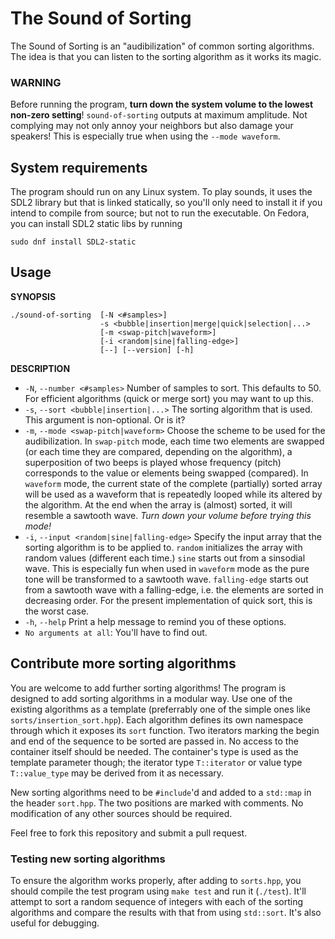 # The Sound of Sorting

The Sound of Sorting is an "audibilization" of common sorting algorithms. The
idea is that you can listen to the sorting algorithm as it works its magic.

### WARNING

Before running the program, **turn down the system volume to the lowest
non-zero setting**! `sound-of-sorting` outputs at maximum amplitude. Not
complying may not only annoy your neighbors but also damage your speakers!
This is especially true when using the `--mode waveform`.

## System requirements

The program should run on any Linux system. To play sounds, it uses the SDL2
library but that is linked statically, so you'll only need to install it if you
intend to compile from source; but not to run the executable. On Fedora, you
can install SDL2 static libs by running

    sudo dnf install SDL2-static
    
## Usage

**SYNOPSIS**

    ./sound-of-sorting  [-N <#samples>]
                        -s <bubble|insertion|merge|quick|selection|...>
                        [-m <swap-pitch|waveform>]
                        [-i <random|sine|falling-edge>]
                        [--] [--version] [-h]

**DESCRIPTION**

 * `-N`, `--number <#samples>` Number of samples to sort. This
   defaults to 50. For efficient algorithms (quick or merge sort) you may want
   to up this.
 * `-s`, `--sort <bubble|insertion|...>` The sorting algorithm that is used.
   This argument is non-optional. Or is it?
 * `-m`, `--mode <swap-pitch|waveform>` Choose the scheme to be used for the
   audibilization. In `swap-pitch` mode, each time two elements are swapped
   (or each time they are compared, depending on the algorithm), a superposition
   of two beeps is played whose frequency (pitch) corresponds to the value or
   elements being swapped (compared). In `waveform` mode, the current state of
   the complete (partially) sorted array will be used as a waveform that is
   repeatedly looped while its altered by the algorithm. At the end when the
   array is (almost) sorted, it will resemble a sawtooth wave. _Turn down your
   volume before trying this mode!_
 * `-i`, `--input <random|sine|falling-edge>` Specify the input array that the
   sorting algorithm is to be applied to. `random` initializes the array with
   random values (different each time.) `sine` starts out from a sinsodial wave.
   This is especially fun when used in `waveform` mode as the pure tone will be
   transformed to a sawtooth wave. `falling-edge` starts out from a sawtooth
   wave with a falling-edge, i.e. the elements are sorted in decreasing order.
   For the present implementation of quick sort, this is the worst case.
 * `-h`, `--help` Print a help message to remind you of these options.
 * `No arguments at all`: You'll have to find out.

## Contribute more sorting algorithms

You are welcome to add further sorting algorithms! The program is designed to
add sorting algorithms in a modular way. Use one of the existing algorithms as
a template (preferrably one of the simple ones like `sorts/insertion_sort.hpp`).
Each algorithm defines its own namespace through which it exposes its `sort`
function. Two iterators marking the begin and end of the sequence to be sorted
are passed in. No access to the container itself should be needed. The
container's type is used as the template parameter though; the iterator type
`T::iterator` or value type `T::value_type` may be derived from it as necessary.

New sorting algorithms need to be `#include`'d and added to a `std::map` in the
header `sort.hpp`. The two positions are marked with comments. No modification
of any other sources should be required.

Feel free to fork this repository and submit a pull request.

### Testing new sorting algorithms

To ensure the algorithm works properly, after adding to `sorts.hpp`, you should
compile the test program using `make test` and run it (`./test`). It'll attempt
to sort a random sequence of integers with each of the sorting algorithms and
compare the results with that from using `std::sort`. It's also useful for
debugging.
